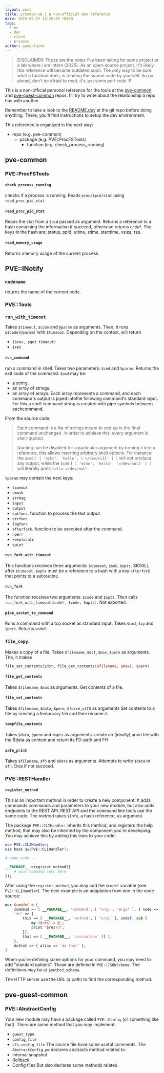 ```yaml
---
layout: post
title: proxmox-ve | a non-official dev reference
date: 2025-06-27 13:25:59 +0200
tags:
  - en
  - dev
  - cloud
  - proxmox
author: gwynplaine
---
```


> DISCLAIMER: Those are the notes i've been taking for some project at a lab where
> i am intern (2025). As an open-source project, it's likely this reference will 
> become outdated soon. The only way to be sure what a function does, is reading 
> the source code by yourself. So go ahead, don't be afraid to read, it's just 
> some perl code :P 

This is a non-official personal reference for the tools at the [pve-common](https://git.proxmox.com/?p=pve-common.git) and [pve-guest-common](https://git.proxmox.com/?p=pve-guest-common.git) repos. 
I'll try to write about the relationship a repo has with another.

Remember to take a look to the [README.dev](https://git.proxmox.com/?p=pve-common.git;a=blob_plain;f=README.dev;hb=HEAD) at the git repo before doing anything. There, you'll find instructions to setup the dev environment.

This reference is organized in the next way:
+ repo (e.g. pve-common)
    + package (e.g. PVE::ProcFSTools)
        + function (e.g. check_process_running)

## pve-common
### PVE::ProcFSTools
#### `check_process_running`
checks if a process is running. Reads `proc/$pid/stat` using `read_proc_pid_stat`.

#### `read_proc_pid_stat`
Reads the stat from a `$pid` passed as argument. Returns a reference to a hash containing the information if succeed, otherwise returns `undef`. The keys in the hash are: status, ppid, utime, stime, starttime, vsize, rss.

#### `read_memory_usage`
Returns memory usage of the current process. 

## PVE::INotify
### `nodename`
returns the name of the current node.

### PVE::Tools
### `run_with_timeout`
Takes `$timeout`, `$code` and `@param` as arguments. Then, it runs `&$code(@param)` with `$timeout`. Depending on the context, will return
+ `($res, $got_timeout)`
+ `$res`
#### `run_command`
run a command in shell. Takes two parameters: `$cmd` and `%param`. Returns the exit code of the command.
`$cmd` may be:
+ a string.
+ an array of strings.
+ an array of arrays. Each array represents a command, and each command's output is piped intothe following command's standard input. For this a shell command string is created with pipe symbols between eachcommand.

From the source code:
> Each command is a list of strings meant to end up in the final command unchanged. In order to achieve this, every argument is shell-quoted.
> 
> Quoting can be disabled for a particular argument by turning it into a reference, this allows inserting arbitrary shell options.
> For instance: the `$cmd` `[ [ 'echo', 'hello', \'>/dev/null' ] ]` will not produce any output, while the `$cmd` `[ [ 'echo', 'hello', '>/dev/null' ] ]` will literally print: `hello >/dev/null`


`%param` may contain the next keys:
+ `timeout`
+ `umask`
+ `errmsg`
+ `input`
+ `output`
+ `outfunc`. function to process the text output.
+ `errfunc`
+ `logfunc`
+ `afterfork`. function to be executed after the command.
+ `noerr`
+ `keeplocale`
+ `quiet`
#### `run_fork_with_timeout`
This functions receives three arguments: `$timeout`, `$sub`, `$opts`.
SIGKILL after `$timeout`.  `$opts` must be a reference to a hash with a key `afterfork` that points to a subroutine.

#### `run_fork`
The function receives two arguments: `$code` and `$opts`. Then calls `run_fork_with_timeout(undef, $code, $opts)`. Not exported.

#### `pipe_socket_to_command`
Runs a command with a tcp socket as standard input. Takes `$cmd`, `$ip` and `$port`. Returns `undef`.
### `file_copy`.
Makes a copy of a file. Takes `$filename`, `$dst`, `$max`, `$perm` as arguments. The, it makes
```perl
file_set_contents($dst, file_get_contents($filename, $max), $perm)
```
#### `file_get_contents`
Takes `$filename`, `$max` as arguments. Get contents of a file.

#### `file_set_contents`
Takes `$filename`, `$data`, `$perm`, `$force_utf8` as arguments
Set contents to a file by creating a temporary file and then rename it.

#### `tempfile_contents`
Takes `$data`, `$perm` and `%opts` as arguments.
create an (ideally) anon file with the $data as content and return its FD-path and FH

#### `safe_print`
Takes `$filename`, `$fh` and `$data` as arguments. Attempts to write `$data` to `$fh`. Dies if not succeed.

### PVE::RESTHandler
#### `register_method`
This is an important method in order to create a new component. It adds commands commands and parameters to your new module, but also adds endpoints to the REST API. REST API and the command line tools use the same code. The _method_ takes `$info`, a hash reference, as argument. 

The package `PVE::CLIHandler` inherits this method, and registers the help method, that may also be inherited by the component you're developing. You may achieve this by adding this lines to your code:
```perl
use PVE::CLIHandler;
use base qw(PVE::CLIHandler);

# some code...

__PACKAGE__->register_method({
	# your command spec here
});
```

After using the `register_method`, you may add the `$cmdef` variable (see `PVE::CLIHandler`).  The next example is an adaptation from one in the code source:
```perl
our $cmddef = {
    command => [ __PACKAGE__, 'command', [ 'arg1', 'arg2' ], { node => $nodename } ],
    'do' => {
        this => [ __PACKAGE__, 'method', [ 'arg1' ], undef, sub {
            my ($res) = @_;
            print "$res\n";
        }],
        that => [ __PACKAGE__, 'subroutine' [] ],
    },
    dothat => { alias => 'do that' },
}
```

When you're defining some options for your command, you may need to add "standard options". Those are defined in `PVE::JSONSchema`. The definitions may be at `$method_schema`.

The HTTP server use the URL (a path) to find the corresponding method.


## pve-guest-common

### PVE::AbstractConfig
Your new module may have a package called `PVE::Config` (or something like that). There are some method that you may implement:
+ `guest_type`
+ `config_file`
+ `cfs_config_file`
The source file have some useful comments.
The `AbstractConfig.pm` declares abstracts method related to:
+ Internal snapshot
+ Rollback
+ Config files
But also declares some methods related.